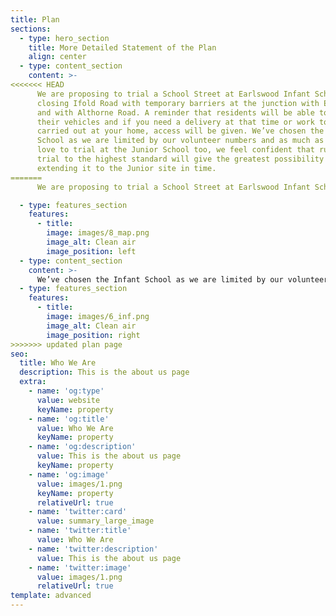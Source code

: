 ```yaml
---
title: Plan
sections:
  - type: hero_section
    title: More Detailed Statement of the Plan
    align: center
  - type: content_section
    content: >-
<<<<<<< HEAD
      We are proposing to trial a School Street at Earlswood Infant School,
      closing Ifold Road with temporary barriers at the junction with Emlyn Road
      and with Althorne Road. A reminder that residents will be able to use
      their vehicles and if you need a delivery at that time or work to be
      carried out at your home, access will be given. We’ve chosen the Infant
      School as we are limited by our volunteer numbers and as much as we would
      love to trial at the Junior School too, we feel confident that running one
      trial to the highest standard will give the greatest possibility of
      extending it to the Junior site in time.
=======
      We are proposing to trial a School Street at Earlswood Infant School, closing Ifold Road with temporary barriers at the junction with Emlyn Road and with Althorne Road. A reminder that residents will be able to use their vehicles and if you need a delivery at that time or work to be carried out at your home, access will be given.

  - type: features_section
    features:
      - title: 
        image: images/8_map.png
        image_alt: Clean air
        image_position: left
  - type: content_section
    content: >-
      We’ve chosen the Infant School as we are limited by our volunteer numbers and as much as we would love to trial at the Junior School too, we feel confident that running one trial to the highest standard will give the greatest possibility of extending it to the Junior site in time.
  - type: features_section
    features:
      - title: 
        image: images/6_inf.png
        image_alt: Clean air
        image_position: right
>>>>>>> updated plan page
seo:
  title: Who We Are
  description: This is the about us page
  extra:
    - name: 'og:type'
      value: website
      keyName: property
    - name: 'og:title'
      value: Who We Are
      keyName: property
    - name: 'og:description'
      value: This is the about us page
      keyName: property
    - name: 'og:image'
      value: images/1.png
      keyName: property
      relativeUrl: true
    - name: 'twitter:card'
      value: summary_large_image
    - name: 'twitter:title'
      value: Who We Are
    - name: 'twitter:description'
      value: This is the about us page
    - name: 'twitter:image'
      value: images/1.png
      relativeUrl: true
template: advanced
---
```


